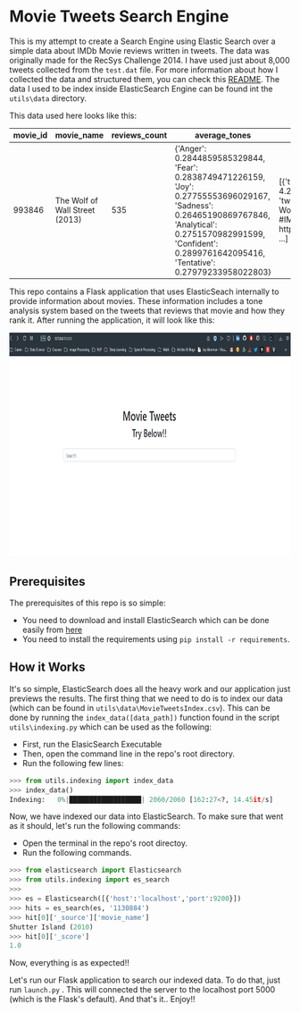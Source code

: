 # Movie Tweets Search Engine
This is my attempt to create a Search Engine using Elastic Search over a simple data about IMDb Movie reviews written in tweets. The data was originally made for the RecSys Challenge 2014. I have used just about 8,000 tweets collected from the `test.dat` file. For more information about how I collected the data and structured them, you can check this [README](utils/data/README.md). The data I used to be index inside ElasticSearch Engine can be found int the `utils\data` directory.

This data used here looks like this:

| movie_id | movie_name                     | reviews_count | average_tones                            | tweets                                   |
| -------- | ------------------------------ | ------------- | ---------------------------------------- | ---------------------------------------- |
| 993846   | The Wolf of Wall Street (2013) | 535           | {'Anger': 0.2844859585329844, 'Fear': 0.2838749471226159, 'Joy': 0.27755553696029167, 'Sadness': 0.26465190869767846, 'Analytical': 0.2751570982991599, 'Confident': 0.2899761642095416, 'Tentative': 0.27979233958022803} | [{'tweet_id': 4.21051e+17, 'tweet_text': 'I rated The Wolf of Wall Street 1\/10  #IMDb http:\/\/t.co\/eJtRKX4VB5'}, ...] |

This repo contains a Flask application that uses ElasticSeach internally to provide information about movies. These information includes a tone analysis system based on the tweets that reviews that movie and how they rank it. After running the application, it will look like this:

<p align="center">
<img src="assets/main.gif"  height="400" width="600"/> 
</p>



## Prerequisites

The prerequisites of this repo is so simple:

- You need to download and install ElasticSearch which can be done easily from [here]([https://www.elastic.co/downloads/elasticsearch)
- You need to install the requirements using `pip install -r requirements`.



## How it Works

It's so simple, ElasticSearch does all the heavy work and our application just previews the results. The first thing that we need to do is to index our data (which can be found in `utils\data\MovieTweetsIndex.csv`). This can be done by running the `index_data([data_path])` function found in the script `utils\indexing.py`  which can be used as the following:

- First, run the ElasicSearch Executable
- Then, open the command line in the repo's root directory.
- Run the following few lines:

```python
>>> from utils.indexing import index_data
>>> index_data()
Indexing:   0%|██████████████████| 2060/2060 [162:27<?, 14.45it/s]
```

Now, we have indexed our data into ElasticSearch. To make sure that went as it should, let's run the following commands:

- Open the terminal in the repo's root directoy.
- Run the following commands.

```python
>>> from elasticsearch import Elasticsearch
>>> from utils.indexing import es_search
>>>
>>> es = Elasticsearch([{'host':'localhost','port':9200}])
>>> hits = es_search(es, '1130884')
>>> hit[0]['_source']['movie_name']
Shutter Island (2010)
>>> hit[0]['_score']
1.0
```

Now, everything is as expected!! 

Let's run our Flask application to search our indexed data. To do that, just run `launch.py` . This will connected the server to the localhost port 5000 (which is the Flask's default). And that's it.. Enjoy!!